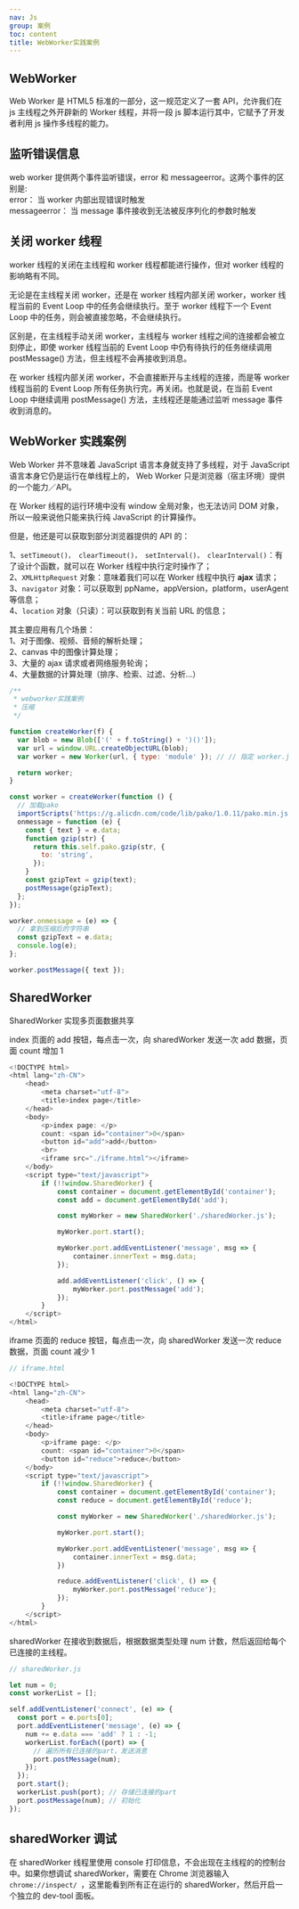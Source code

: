 ```yaml
---
nav: Js
group: 案例
toc: content
title: WebWorker实践案例
---
```


## WebWorker

Web Worker 是 HTML5 标准的一部分，这一规范定义了一套 API，允许我们在 js 主线程之外开辟新的 Worker 线程，并将一段 js 脚本运行其中，它赋予了开发者利用 js 操作多线程的能力。

## 监听错误信息

web worker 提供两个事件监听错误，error 和 messageerror。这两个事件的区别是:  
error： 当 worker 内部出现错误时触发  
messageerror： 当 message 事件接收到无法被反序列化的参数时触发

## 关闭 worker 线程

worker 线程的关闭在主线程和 worker 线程都能进行操作，但对 worker 线程的影响略有不同。

无论是在主线程关闭 worker，还是在 worker 线程内部关闭 worker，worker 线程当前的 Event Loop 中的任务会继续执行。至于 worker 线程下一个 Event Loop 中的任务，则会被直接忽略，不会继续执行。

区别是，在主线程手动关闭 worker，主线程与 worker 线程之间的连接都会被立刻停止，即使 worker 线程当前的 Event Loop 中仍有待执行的任务继续调用 postMessage() 方法，但主线程不会再接收到消息。

在 worker 线程内部关闭 worker，不会直接断开与主线程的连接，而是等 worker 线程当前的 Event Loop 所有任务执行完，再关闭。也就是说，在当前 Event Loop 中继续调用 postMessage() 方法，主线程还是能通过监听 message 事件收到消息的。

## WebWorker 实践案例

Web Worker 并不意味着 JavaScript 语言本身就支持了多线程，对于 JavaScript 语言本身它仍是运行在单线程上的， Web Worker 只是浏览器（宿主环境）提供的一个能力／API。

在 Worker 线程的运行环境中没有 window 全局对象，也无法访问 DOM 对象，所以一般来说他只能来执行纯 JavaScript 的计算操作。

但是，他还是可以获取到部分浏览器提供的 API 的：

1、`setTimeout()， clearTimeout()， setInterval()， clearInterval()`：有了设计个函数，就可以在 Worker 线程中执行定时操作了；  
2、`XMLHttpRequest` 对象：意味着我们可以在 Worker 线程中执行 **ajax** 请求；  
3、`navigator` 对象：可以获取到 ppName，appVersion，platform，userAgent 等信息；  
4、`location` 对象（只读）：可以获取到有关当前 URL 的信息；

其主要应用有几个场景：  
1、对于图像、视频、音频的解析处理；  
2、canvas 中的图像计算处理；  
3、大量的 ajax 请求或者网络服务轮询；  
4、大量数据的计算处理（排序、检索、过滤、分析...）

```js
/**
 * webworker实践案例
 * 压缩
 */

function createWorker(f) {
  var blob = new Blob(['(' + f.toString() + ')()']);
  var url = window.URL.createObjectURL(blob);
  var worker = new Worker(url, { type: 'module' }); // // 指定 worker.js 的类型

  return worker;
}

const worker = createWorker(function () {
  // 加载pako
  importScripts('https://g.alicdn.com/code/lib/pako/1.0.11/pako.min.js'); // 通过此方法加载的js文件不受同源策略约束
  onmessage = function (e) {
    const { text } = e.data;
    function gzip(str) {
      return this.self.pako.gzip(str, {
        to: 'string',
      });
    }
    const gzipText = gzip(text);
    postMessage(gzipText);
  };
});

worker.onmessage = (e) => {
  // 拿到压缩后的字符串
  const gzipText = e.data;
  console.log(e);
};

worker.postMessage({ text });
```

## SharedWorker

SharedWorker 实现多页面数据共享

index 页面的 add 按钮，每点击一次，向 sharedWorker 发送一次 add 数据，页面 count 增加 1

```js
<!DOCTYPE html>
<html lang="zh-CN">
    <head>
        <meta charset="utf-8">
        <title>index page</title>
    </head>
    <body>
        <p>index page: </p>
        count: <span id="container">0</span>
        <button id="add">add</button>
        <br>
        <iframe src="./iframe.html"></iframe>
    </body>
    <script type="text/javascript">
        if (!!window.SharedWorker) {
            const container = document.getElementById('container');
            const add = document.getElementById('add');

            const myWorker = new SharedWorker('./sharedWorker.js');

            myWorker.port.start();

            myWorker.port.addEventListener('message', msg => {
                container.innerText = msg.data;
            });

            add.addEventListener('click', () => {
                myWorker.port.postMessage('add');
            });
        }
    </script>
</html>
```

iframe 页面的 reduce 按钮，每点击一次，向 sharedWorker 发送一次 reduce 数据，页面 count 减少 1

```js
// iframe.html

<!DOCTYPE html>
<html lang="zh-CN">
    <head>
        <meta charset="utf-8">
        <title>iframe page</title>
    </head>
    <body>
        <p>iframe page: </p>
        count: <span id="container">0</span>
        <button id="reduce">reduce</button>
    </body>
    <script type="text/javascript">
        if (!!window.SharedWorker) {
            const container = document.getElementById('container');
            const reduce = document.getElementById('reduce');

            const myWorker = new SharedWorker('./sharedWorker.js');

            myWorker.port.start();

            myWorker.port.addEventListener('message', msg => {
                container.innerText = msg.data;
            })

            reduce.addEventListener('click', () => {
                myWorker.port.postMessage('reduce');
            });
        }
    </script>
</html>
```

sharedWorker 在接收到数据后，根据数据类型处理 num 计数，然后返回给每个已连接的主线程。

```js
// sharedWorker.js

let num = 0;
const workerList = [];

self.addEventListener('connect', (e) => {
  const port = e.ports[0];
  port.addEventListener('message', (e) => {
    num += e.data === 'add' ? 1 : -1;
    workerList.forEach((port) => {
      // 遍历所有已连接的part，发送消息
      port.postMessage(num);
    });
  });
  port.start();
  workerList.push(port); // 存储已连接的part
  port.postMessage(num); // 初始化
});
```

## sharedWorker 调试

在 sharedWorker 线程里使用 console 打印信息，不会出现在主线程的的控制台中。如果你想调试 sharedWorker，需要在 Chrome 浏览器输入 `chrome://inspect/ `，这里能看到所有正在运行的 sharedWorker，然后开启一个独立的 dev-tool 面板。
